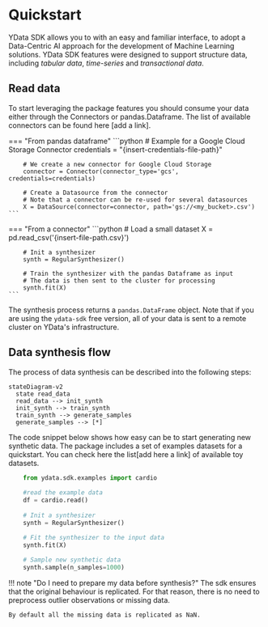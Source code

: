# Quickstart

YData SDK allows you to with an easy and familiar interface, to adopt a Data-Centric AI approach for the development of Machine Learning solutions.
YData SDK features were designed to support structure data, including *tabular data*, *time-series* and *transactional data*.

## Read data
To start leveraging the package features you should consume your data either through the Connectors or pandas.Dataframe.
The list of available connectors can be found here [add a link].

=== "From pandas dataframe"
    ```python
        # Example for a Google Cloud Storage Connector 
        credentials = "{insert-credentials-file-path}"
    
        # We create a new connector for Google Cloud Storage
        connector = Connector(connector_type='gcs', credentials=credentials)
    
        # Create a Datasource from the connector
        # Note that a connector can be re-used for several datasources
        X = DataSource(connector=connector, path='gs://<my_bucket>.csv')
    ```
=== "From a connector"
    ```python
        # Load a small dataset
        X = pd.read_csv('{insert-file-path.csv}')

        # Init a synthesizer
        synth = RegularSynthesizer()
    
        # Train the synthesizer with the pandas Dataframe as input
        # The data is then sent to the cluster for processing
        synth.fit(X)
    ```

The synthesis process returns a `pandas.DataFrame` object.
Note that if you are using the `ydata-sdk` free version, all of your data is sent to a remote cluster on YData's infrastructure.

## Data synthesis flow
The process of data synthesis can be described into the following steps:

``` mermaid
stateDiagram-v2
  state read_data
  read_data --> init_synth
  init_synth --> train_synth
  train_synth --> generate_samples
  generate_samples --> [*]
```

The code snippet below shows how easy can be to start generating new synthetic data. The package includes a set of examples datasets for a quickstart.
You can check here the list[add here a link] of available toy datasets.

```python
    from ydata.sdk.examples import cardio
    
    #read the example data
    df = cardio.read()
    
    # Init a synthesizer
    synth = RegularSynthesizer()

    # Fit the synthesizer to the input data
    synth.fit(X)
    
    # Sample new synthetic data
    synth.sample(n_samples=1000)
```

!!! note "Do I need to prepare my data before synthesis?"
    The sdk ensures that the original behaviour is replicated. For that reason, there is no need to preprocess outlier observations or missing data.
    
    By default all the missing data is replicated as NaN.

